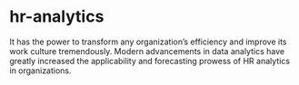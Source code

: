 # hr-analytics
It has the power to transform any organization’s efficiency and improve its work culture tremendously. Modern advancements in data analytics have greatly increased the applicability and forecasting prowess of HR analytics in organizations.
